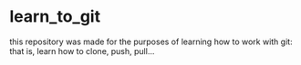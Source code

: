 # learn_to_git
this repository was made for the purposes of learning how to work with git: that is, learn how to clone, push, pull...
